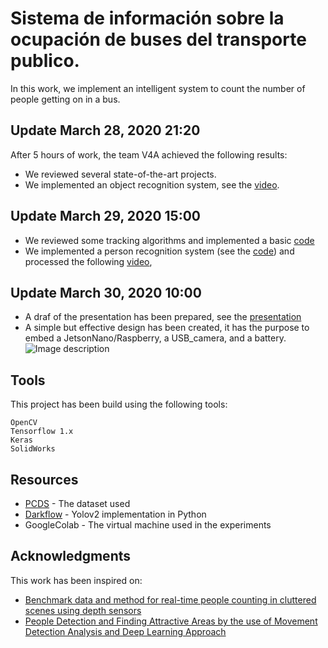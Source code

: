 # **Sistema de información sobre la ocupación de buses del transporte publico.**

In this work, we implement an intelligent system to count the number of people getting on in a bus. 

## Update March 28, 2020 21:20
After 5 hours of work, the team V4A achieved the following results:
- We reviewed several state-of-the-art projects. 
- We implemented an object recognition system, see the [video](https://gitlab.com/IsRaTiAl/v4c/-/blob/master/videos/video_metro.avi).

## Update March 29, 2020 15:00
- We reviewed some tracking algorithms and implemented a basic [code](https://gitlab.com/IsRaTiAl/v4c/-/blob/master/videos/tracking.py)
- We implemented a person recognition system (see the [code](https://gitlab.com/IsRaTiAl/v4c/-/blob/master/notebooks/yolo.ipynb)) and processed the following [video](https://gitlab.com/IsRaTiAl/v4c/-/blob/master/video_metro2.avi), 

## Update March 30, 2020 10:00
- A draf of the presentation has been prepared, see the [presentation](https://gitlab.com/IsRaTiAl/v4c/-/blob/master/Slides/Sistema_de_informaci%C3%B3n_sobre_la_ocupaci%C3%B3n_de_buses.pdf) 
- A simple but effective design has been created, it has the purpose to embed a JetsonNano/Raspberry, a USB_camera, and a battery. 
![Image description](https://gitlab.com/IsRaTiAl/v4c/-/raw/master/Design1.jpeg)
## Tools
This project has been build using the following tools:
```
OpenCV
Tensorflow 1.x
Keras
SolidWorks
```

## Resources

* [PCDS](https://freesoft.dev/program/128588362) - The dataset used
* [Darkflow](https://github.com/thtrieu/darkflow) - Yolov2 implementation in Python
* GoogleColab - The virtual machine used in the experiments 

## Acknowledgments
This work has been inspired on: 
* [Benchmark data and method for real-time people counting in cluttered scenes using depth sensors](https://arxiv.org/abs/1804.04339)
* [People Detection and Finding Attractive Areas by the use of Movement Detection Analysis and Deep Learning Approach](https://www.sciencedirect.com/science/article/pii/S1877050919311287)

